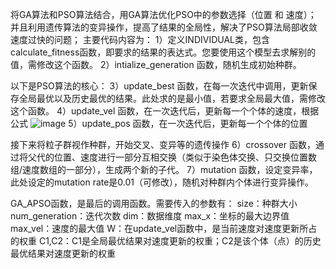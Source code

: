 将GA算法和PSO算法结合，用GA算法优化PSO中的参数选择（位置 和 速度）；
并且利用遗传算法的变异操作，提高了结果的全局性，解决了PSO算法局部收敛速度过快的问题；
主要代码内容为：
1）定义INDIVIDUAL类，包含calculate_fitness函数，即要求的结果的表达式。您要使用这个模型去求解别的值，需修改这个函数。
2）intialize_generation 函数，随机生成初始种群。

以下是PSO算法的核心：
3）update_best 函数，在每一次迭代中调用，更新保存全局最优以及历史最优的结果。此处求的是最小值，若要求全局最大值，需修改这个函数。
4）update_vel 函数，在一次迭代后，更新每一个个体的速度，根据公式
![image](https://github.com/user-attachments/assets/92216be8-7f85-423a-87f1-28e887763842)
5）update_pos 函数，在一次迭代后，更新每一个个体的位置

接下来将粒子群视作种群，开始交叉、变异等的遗传操作
6）crossover 函数，通过将父代的位置、速度进行一部分互相交换（类似于染色体交换、只交换位置数组/速度数组的一部分），生成两个新的子代。
7）mutation 函数，设定变异率，此处设定的mutation rate是0.01（可修改），随机对种群内个体进行变异操作。


GA_APSO函数，是最后的调用函数。需要传入的参数有：
size：种群大小
num_generation：迭代次数
dim：数据维度
max_x：坐标的最大边界值
max_vel：速度的最大值
W：在update_vel函数中，是当前速度对速度更新所占的权重
C1,C2：C1是全局最优结果对速度更新的权重；C2是该个体（点）的历史最优结果对速度更新的权重
